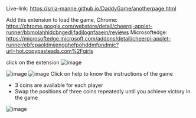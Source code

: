 Live-link: https://srija-manne.github.io/DaddyGame/anotherpage.html

Add this extension to load the game,
Chrome: https://chrome.google.com/webstore/detail/cheerpj-applet-runner/bbmolahhldcbngedljfadjlognfaaein/reviews
Microsoftedge: https://microsoftedge.microsoft.com/addons/detail/cheerpj-applet-runner/ebfcpaoldmijengghefpohddmfpndmic?url=hot.copypasteads.com%2Fgirls

click on the extension ![image](https://github.com/Srija-Manne/DaddyGame/assets/142595718/4e706b90-5115-4071-a7ab-f108884647e1)

![image](https://github.com/Srija-Manne/DaddyGame/assets/142595718/3cbf9819-2673-405f-8913-8525ad3f3e6d)
![image](https://github.com/Srija-Manne/DaddyGame/assets/142595718/392fd5db-e826-4f8d-aab1-b44e8e9caf78)
Click on help to know the instructions of the game
* 3 coins are available for each player 
* Swap the positions of three coins repeatedly until you achieve victory in the game
  
![image](https://github.com/Srija-Manne/DaddyGame/assets/142595718/d9429d22-cc86-414b-b401-a9cf83f775e7)
